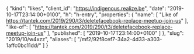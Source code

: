 {
  "kind": "likes",
  "client_id": "https://indigenous.realize.be",
  "date": "2019-10-17T23:14:00+0100",
  "h": "h-entry",
  "properties": {
    "name": [
      "Like of https://tantek.com/2019/290/t3/deletefacebook-replace-meetup-join-us"
    ],
    "like-of": [
      "https://tantek.com/2019/290/t3/deletefacebook-replace-meetup-join-us"
    ],
    "published": [
      "2019-10-17T23:14:00+0100"
    ]
  },
  "slug": "2019/10/w4xzz",
  "aliases": [
    "/mf2/92f8cef7-34a2-4d33-a303-1affc0bc11dd/"
  ]
}
